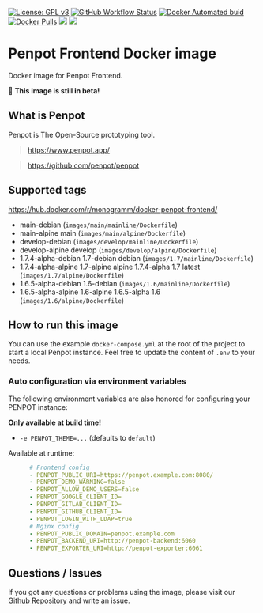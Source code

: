 [![License: GPL v3][uri_license_image]][uri_license]
[![GitHub Workflow Status](https://img.shields.io/github/workflow/status/Monogramm/docker-penpot-frontend/Docker%20Image%20CI)](https://github.com/Monogramm/docker-penpot-frontend/actions)
[![Docker Automated buid](https://img.shields.io/docker/cloud/build/monogramm/docker-penpot-frontend.svg)](https://hub.docker.com/r/monogramm/docker-penpot-frontend/)
[![Docker Pulls](https://img.shields.io/docker/pulls/monogramm/docker-penpot-frontend.svg)](https://hub.docker.com/r/monogramm/docker-penpot-frontend/)
[![](https://images.microbadger.com/badges/version/monogramm/docker-penpot-frontend.svg)](https://microbadger.com/images/monogramm/docker-penpot-frontend)
[![](https://images.microbadger.com/badges/image/monogramm/docker-penpot-frontend.svg)](https://microbadger.com/images/monogramm/docker-penpot-frontend)

# Penpot Frontend Docker image

Docker image for Penpot Frontend.

🚧 **This image is still in beta!**

## What is Penpot

Penpot is The Open-Source prototyping tool.

> <https://www.penpot.app/>

> <https://github.com/penpot/penpot>

## Supported tags

<https://hub.docker.com/r/monogramm/docker-penpot-frontend/>

<!-- >Docker Tags -->

-   main-debian  (`images/main/mainline/Dockerfile`)
-   main-alpine main  (`images/main/alpine/Dockerfile`)
-   develop-debian  (`images/develop/mainline/Dockerfile`)
-   develop-alpine develop  (`images/develop/alpine/Dockerfile`)
-   1.7.4-alpha-debian 1.7-debian debian  (`images/1.7/mainline/Dockerfile`)
-   1.7.4-alpha-alpine 1.7-alpine alpine 1.7.4-alpha 1.7 latest  (`images/1.7/alpine/Dockerfile`)
-   1.6.5-alpha-debian 1.6-debian  (`images/1.6/mainline/Dockerfile`)
-   1.6.5-alpha-alpine 1.6-alpine 1.6.5-alpha 1.6  (`images/1.6/alpine/Dockerfile`)

<!-- <Docker Tags -->

## How to run this image

You can use the example `docker-compose.yml` at the root of the project to start a local Penpot instance.
Feel free to update the content of `.env` to your needs.

### Auto configuration via environment variables

The following environment variables are also honored for configuring your PENPOT instance:

**Only available at build time!**

-   `-e PENPOT_THEME=...` (defaults to `default`)

Available at runtime:

```yml
      # Frontend config
      - PENPOT_PUBLIC_URI=https://penpot.example.com:8080/
      - PENPOT_DEMO_WARNING=false
      - PENPOT_ALLOW_DEMO_USERS=false
      - PENPOT_GOOGLE_CLIENT_ID=
      - PENPOT_GITLAB_CLIENT_ID=
      - PENPOT_GITHUB_CLIENT_ID=
      - PENPOT_LOGIN_WITH_LDAP=true
      # Nginx config
      - PENPOT_PUBLIC_DOMAIN=penpot.example.com
      - PENPOT_BACKEND_URI=http://penpot-backend:6060
      - PENPOT_EXPORTER_URI=http://penpot-exporter:6061
```

## Questions / Issues

If you got any questions or problems using the image, please visit our [Github Repository](https://github.com/Monogramm/docker-penpot-frontend) and write an issue.

[uri_license]: http://www.gnu.org/licenses/gpl.html

[uri_license_image]: https://img.shields.io/badge/License-GPL%20v3-blue.svg
